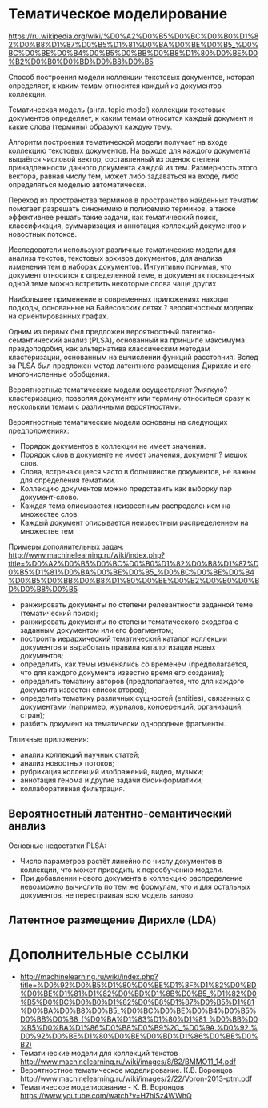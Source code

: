 # Тематическое моделирование

https://ru.wikipedia.org/wiki/%D0%A2%D0%B5%D0%BC%D0%B0%D1%82%D0%B8%D1%87%D0%B5%D1%81%D0%BA%D0%BE%D0%B5_%D0%BC%D0%BE%D0%B4%D0%B5%D0%BB%D0%B8%D1%80%D0%BE%D0%B2%D0%B0%D0%BD%D0%B8%D0%B5

Cпособ построения модели коллекции текстовых документов, которая определяет, к каким темам относится каждый из документов коллекции.

Тематическая модель (англ. topic model) коллекции текстовых документов определяет, к каким темам относится каждый документ и какие слова (термины) образуют каждую тему.

Алгоритм построения тематической модели получает на входе коллекцию текстовых документов. На выходе для каждого документа выдаётся числовой вектор, составленный из оценок степени принадлежности данного документа каждой из тем. Размерность этого вектора, равная числу тем, может либо задаваться на входе, либо определяться моделью автоматически.

Переход из пространства терминов в пространство найденных тематик помогает разрешать синонимию и полисемию терминов, а также эффективнее решать такие задачи, как тематический поиск, классификация, суммаризация и аннотация коллекций документов и новостных потоков.

Исследователи используют различные тематические модели для анализа текстов, текстовых архивов документов, для анализа изменения тем в наборах документов. Интуитивно понимая, что документ относится к определенной теме, в документах посвященных одной теме можно встретить некоторые слова чаще других

Наибольшее применение в современных приложениях находят подходы, основанные на Байесовских сетях ? вероятностных моделях на ориентированных графах.

Одним из первых был предложен вероятностный латентно-семантический анализ (PLSA), основанный на принципе максимума правдоподобия, как альтернатива классическим методам кластеризации, основанным на вычислении функций расстояния. Вслед за PLSA был предложен метод латентного размещения Дирихле и его многочисленные обобщения.

Вероятностные тематические модели осуществляют ?мягкую? кластеризацию, позволяя документу или термину относиться сразу к нескольким темам с различными вероятностями.

Вероятностные тематические модели основаны на следующих предположениях:

* Порядок документов в коллекции не имеет значения.
* Порядок слов в документе не имеет значения, документ ? мешок слов.
* Слова, встречающиеся часто в большинстве документов, не важны для определения тематики.
* Коллекцию документов можно представить как выборку пар документ-слово.
* Каждая тема описывается неизвестным распределением на множестве слов.
* Каждый документ описывается неизвестным распределением  на множестве тем 



Примеры дополнительных задач: http://www.machinelearning.ru/wiki/index.php?title=%D0%A2%D0%B5%D0%BC%D0%B0%D1%82%D0%B8%D1%87%D0%B5%D1%81%D0%BA%D0%BE%D0%B5_%D0%BC%D0%BE%D0%B4%D0%B5%D0%BB%D0%B8%D1%80%D0%BE%D0%B2%D0%B0%D0%BD%D0%B8%D0%B5

* ранжировать документы по степени релевантности заданной теме (тематический поиск);
* ранжировать документы по степени тематического сходства с заданным документом или его фрагментом;
* построить иерархический тематический каталог коллекции документов и выработать правила каталогизации новых документов;
* определить, как темы изменялись со временем (предполагается, что для каждого документа известно время его создания);
* определить тематику авторов (предполагается, что для каждого документа известен список второв);
* определить тематику различных сущностей (entities), связанных с документами (например, журналов, конференций, организаций, стран);
* разбить документ на тематически однородные фрагменты.

Типичные приложения:

* анализ коллекций научных статей;
* анализ новостных потоков;
* рубрикация коллекций изображений, видео, музыки;
* аннотация генома и другие задачи биоинформатики;
* коллаборативная фильтрация.

## Вероятностный латентно-семантический анализ
Основные недостатки PLSA:

* Число параметров растёт линейно по числу документов в коллекции, что может приводить к переобучению модели.
* При добавлении нового документа в коллекцию распределение невозможно вычислить по тем же формулам, что и для остальных документов, не перестраивая всю модель заново.

## Латентное размещение Дирихле (LDA)

# Дополнительные ссылки
* http://machinelearning.ru/wiki/index.php?title=%D0%92%D0%B5%D1%80%D0%BE%D1%8F%D1%82%D0%BD%D0%BE%D1%81%D1%82%D0%BD%D1%8B%D0%B5_%D1%82%D0%B5%D0%BC%D0%B0%D1%82%D0%B8%D1%87%D0%B5%D1%81%D0%BA%D0%B8%D0%B5_%D0%BC%D0%BE%D0%B4%D0%B5%D0%BB%D0%B8_(%D0%BA%D1%83%D1%80%D1%81_%D0%BB%D0%B5%D0%BA%D1%86%D0%B8%D0%B9%2C_%D0%9A.%D0%92.%D0%92%D0%BE%D1%80%D0%BE%D0%BD%D1%86%D0%BE%D0%B2)
* Тематические модели для коллекций текстов http://www.machinelearning.ru/wiki/images/8/82/BMMO11_14.pdf
* Вероятностное тематическое моделирование. К.В. Воронцов http://www.machinelearning.ru/wiki/images/2/22/Voron-2013-ptm.pdf
* Тематическое моделирование - К. В. Воронцов https://www.youtube.com/watch?v=H7hlSz4WWhQ

